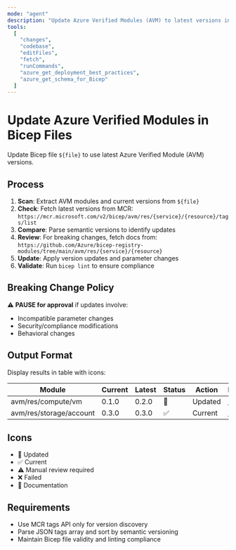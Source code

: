 ```yaml
---
mode: "agent"
description: "Update Azure Verified Modules (AVM) to latest versions in Bicep files."
tools:
  [
    "changes",
    "codebase",
    "editFiles",
    "fetch",
    "runCommands",
    "azure_get_deployment_best_practices",
    "azure_get_schema_for_Bicep"
  ]
---
```


# Update Azure Verified Modules in Bicep Files

Update Bicep file `${file}` to use latest Azure Verified Module (AVM) versions.

## Process

1. **Scan**: Extract AVM modules and current versions from `${file}`
2. **Check**: Fetch latest versions from MCR: `https://mcr.microsoft.com/v2/bicep/avm/res/{service}/{resource}/tags/list`
3. **Compare**: Parse semantic versions to identify updates
4. **Review**: For breaking changes, fetch docs from: `https://github.com/Azure/bicep-registry-modules/tree/main/avm/res/{service}/{resource}`
5. **Update**: Apply version updates and parameter changes
6. **Validate**: Run `bicep lint` to ensure compliance

## Breaking Change Policy

⚠️ **PAUSE for approval** if updates involve:

- Incompatible parameter changes
- Security/compliance modifications
- Behavioral changes

## Output Format

Display results in table with icons:

| Module                  | Current | Latest | Status | Action  | Docs       |
| ----------------------- | ------- | ------ | ------ | ------- | ---------- |
| avm/res/compute/vm      | 0.1.0   | 0.2.0  | 🔄     | Updated | [📖](link) |
| avm/res/storage/account | 0.3.0   | 0.3.0  | ✅     | Current | [📖](link) |

## Icons

- 🔄 Updated
- ✅ Current
- ⚠️ Manual review required
- ❌ Failed
- 📖 Documentation

## Requirements

- Use MCR tags API only for version discovery
- Parse JSON tags array and sort by semantic versioning
- Maintain Bicep file validity and linting compliance
